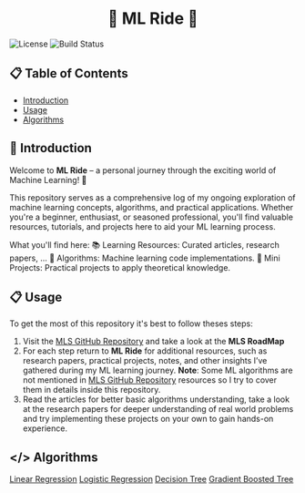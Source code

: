 <h1 align="center">🤖 ML Ride 🤖</h1>

![License](https://img.shields.io/badge/License-MIT-blue.svg) ![Build Status](https://img.shields.io/badge/build-passing-brightgreen)

## 📋 Table of Contents
- [Introduction](#introduction)
- [Usage](#usage)
- [Algorithms](#algorithms)

## 📜 Introduction
Welcome to **ML Ride** – a personal journey through the exciting world of Machine Learning! 🚀

This repository serves as a comprehensive log of my ongoing exploration of machine learning concepts, algorithms, and practical applications. Whether you're a beginner, enthusiast, or seasoned professional, you'll find valuable resources, tutorials, and projects here to aid your ML learning process.

What you'll find here:
📚 Learning Resources: Curated articles, research papers, ...
🧠 Algorithms: Machine learning code implementations.
🔬 Mini Projects: Practical projects to apply theoretical knowledge.

## 📋 Usage
To get the most of this repository it's best to follow theses steps:
1. Visit the [MLS GitHub Repository](https://github.com/ghassen-fatnassi/mls) and take a look at the **MLS RoadMap**
2. For each step return to **ML Ride** for additional resources, such as research papers, practical projects, notes, and other insights I’ve gathered during my ML learning journey.
**Note**: Some ML algorithms are not mentioned in [MLS GitHub Repository](https://github.com/ghassen-fatnassi/mls) resources so I try to cover them in details inside this repository.
3. Read the articles for better basic algorithms understanding, take a look at the research papers for deeper understanding of real world problems and try implementing these projects on your own to gain hands-on experience.

## </> Algorithms
[Linear Regression](https://github.com/MouhebAbdelhafidh/ML-Ride/tree/master/Linear%20Regression)
[Logistic Regression](https://github.com/MouhebAbdelhafidh/ML-Ride/tree/master/Logistic%20Regression)
[Decision Tree](https://github.com/MouhebAbdelhafidh/ML-Ride/tree/master/Decision%20Tree)
[Gradient Boosted Tree](https://github.com/MouhebAbdelhafidh/ML-Ride/tree/master/Gradient%20Boosted%20Tree)
